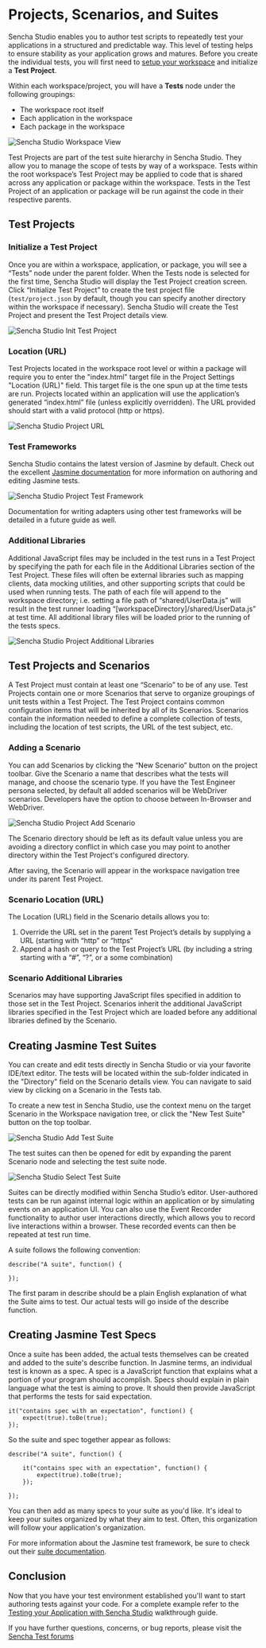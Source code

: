 # Projects, Scenarios, and Suites

Sencha Studio enables you to author test scripts to repeatedly test your applications in a structured and predictable 
way.  This level of testing helps to ensure stability as your application grows and matures.  Before you create the 
individual tests, you will first need to 
[setup your workspace](./testing_extjs_apps.html) and initialize a **Test Project**.

Within each workspace/project, you will have a **Tests** node under the following groupings:

+ The workspace root itself
+ Each application in the workspace
+ Each package in the workspace

![Sencha Studio Workspace View](../images/sencha-studio-workspace-tree-initial.png)

Test Projects are part of the test suite hierarchy in Sencha Studio.  They allow you to manage the scope of tests by way 
of a workspace.  Tests within the root workspace’s Test Project may be applied to code that is shared across any 
application or package within the workspace.  Tests in the Test Project of an application or package will be run 
against the code in their respective parents.

## Test Projects

### Initialize a Test Project
Once you are within a workspace, application, or package, you will see a “Tests” node under the parent folder.  When the 
Tests node is selected for the first time, Sencha Studio will display the Test Project creation screen.  Click 
“Initialize Test Project” to create the test project file (`test/project.json` by 
default, though you can specify another directory within the workspace if necessary).  Sencha 
Studio will create the Test Project and present the Test Project details view.

![Sencha Studio Init Test Project](../images/sencha-studio-init-test-project.png)

### Location (URL)
Test Projects located in the workspace root level or within a package will require you to enter the "index.html" target
file in the Project Settings "Location (URL)" field.  This target file is the one spun up at the time tests are run.  Projects
located within an application will use the application’s generated “index.html” file (unless explicitly overridden). The URL
provided should start with a valid protocol (http or https).

![Sencha Studio Project URL](../images/sencha-studio-project-url.jpg)

### Test Frameworks
Sencha Studio contains the latest version of Jasmine by default. Check out the excellent 
[Jasmine documentation](http://jasmine.github.io/2.4/introduction.html) for more information on authoring and editing 
Jasmine tests.

![Sencha Studio Project Test Framework](../images/sencha-studio-project-test-framework.jpg)

Documentation for writing adapters using other test frameworks will be detailed in a future guide as well.

### Additional Libraries
Additional JavaScript files may be included in the test runs in a Test Project by specifying the path for each file 
in the Additional Libraries section of the Test Project.  These files will often be external libraries such as mapping 
clients, data mocking utilities, and other supporting scripts that could be used when running tests.  The path of each 
file will append to the workspace directory; i.e. setting a file path of “shared/UserData.js” will result in the test 
runner loading “[workspaceDirectory]/shared/UserData.js” at test time.  All additional library files will be loaded 
prior to the running of the tests specs.

![Sencha Studio Project Additional Libraries](../images/sencha-studio-project-addl-libs.jpg)

## Test Projects and Scenarios
A Test Project must contain at least one “Scenario” to be of any use.  Test Projects contain one or more Scenarios that 
serve to organize groupings of unit tests within a Test Project.  The Test Project contains common configuration items 
that will be inherited by all of its Scenarios.  Scenarios contain the information needed to define a complete collection 
of tests, including the location of test scripts, the URL of the test subject, etc.

### Adding a Scenario
You can add Scenarios by clicking the “New Scenario” button on the project toolbar.  Give the 
Scenario a name that describes what the tests will manage, and choose the scenario type.  If you have the Test Engineer persona 
selected, by default all added scenarios will be WebDriver scenarios. Developers have the option to choose between In-Browser and WebDriver.

![Sencha Studio Project Add Scenario](../images/new-scenario-window.png)

The Scenario directory should be left as its default value unless you are avoiding a 
directory conflict in which case you may point to another directory within the Test 
Project's configured directory. 

After saving, the Scenario will appear in the workspace navigation tree under its parent Test Project.  

### Scenario Location (URL)
The Location (URL) field in the Scenario details allows you to:

1. Override the URL set in the parent Test Project’s details by supplying a URL (starting with “http” or “https”
1. Append a hash or query to the Test Project’s URL (by including a string starting with a “#”, “?”, or a some combination)

### Scenario Additional Libraries
Scenarios may have supporting JavaScript files specified in addition to those set in the Test Project.  Scenarios inherit 
the additional JavaScript libraries specified in the Test Project which are loaded before any additional libraries defined 
by the Scenario.

## Creating Jasmine Test Suites
You can create and edit tests directly in Sencha Studio or via your favorite IDE/text editor.  The tests will be located 
within the sub-folder indicated in the "Directory" field on the Scenario details view. You can navigate to said view by clicking on a Scenario in the Tests tab.  

To create a new test in Sencha Studio, use the context menu on the target Scenario in the 
Workspace navigation tree, or click the "New Test Suite" button on the top toolbar.

![Sencha Studio Add Test Suite](../images/new-test-suite-menu.png)

The test suites can then be opened for edit by expanding the parent Scenario node and 
selecting the test suite node.

![Sencha Studio Select Test Suite](../images/new-test-suite-added.png)

Suites can be directly modified within Sencha Studio’s editor.  User-authored tests can be run against internal logic 
within an application or by simulating events on an application UI.  You can also use the Event Recorder functionality 
to author user interactions directly, which allows you to record live interactions within a browser.  These recorded 
events can then be repeated at test run time.

A suite follows the following convention:

    describe("A suite", function() {
    
    });

The first param in describe should be a plain English explanation of what the Suite aims to test.  Our actual tests will
go inside of the describe function.

## Creating Jasmine Test Specs

Once a suite has been added, the actual tests themselves can be created and added to the suite's describe function.  In 
Jasmine terms, an individual test is known as a spec.  A spec is a JavaScript function that explains what a portion of 
your program should accomplish.  Specs should explain in plain language what the test is aiming to prove.  It should then 
provide JavaScript that performs the tests for said expectation.

    it("contains spec with an expectation", function() {
        expect(true).toBe(true);
    });

So the suite and spec together appear as follows:

    describe("A suite", function() {
    
        it("contains spec with an expectation", function() {
            expect(true).toBe(true);
        });
    
    });

You can then add as many specs to your suite as you'd like.  It's ideal to keep your suites organized by what they aim
to test.  Often, this organization will follow your application's organization.

For more information about the Jasmine test framework, be sure to check out 
their [suite documentation](http://jasmine.github.io/2.4/introduction.html).

## Conclusion

Now that you have your test environment established you'll want to start authoring tests 
against your code.  For a complete example refer to the 
[Testing your Application with Sencha Studio](./testing_extjs_apps.html) walkthrough guide.  

If you have further questions, concerns, or bug reports, please visit the 
[Sencha Test forums](https://www.sencha.com/forum/forumdisplay.php?144-Sencha-Test)
